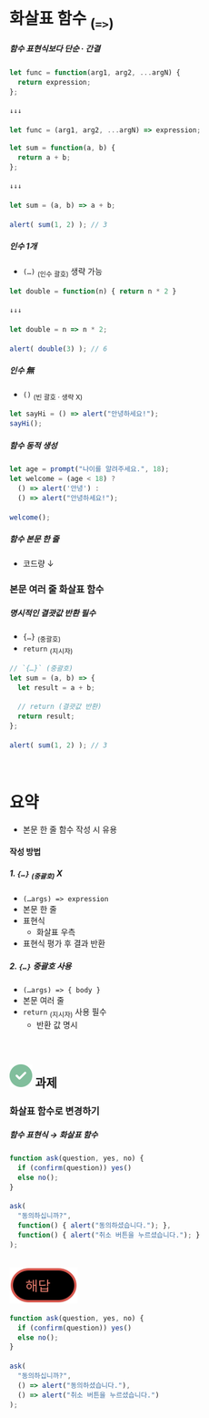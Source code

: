 화살표 함수 <sub>(`=>`)</sub>
====

##### 함수 표현식보다 단순 · 간결
```javascript
let func = function(arg1, arg2, ...argN) {
  return expression;
};

↓↓↓

let func = (arg1, arg2, ...argN) => expression;
```
```javascript
let sum = function(a, b) {
  return a + b;
};

↓↓↓

let sum = (a, b) => a + b;

alert( sum(1, 2) ); // 3
```

##### 인수 1개
- `(…)` <sub>(인수 괄호)</sub> 생략 가능
```javascript
let double = function(n) { return n * 2 }

↓↓↓

let double = n => n * 2;

alert( double(3) ); // 6
```

##### 인수 無
- `()` <sub>(빈 괄호 · 생략 X)</sub>
```javascript
let sayHi = () => alert("안녕하세요!");
sayHi();
```

##### 함수 동적 생성
```javascript
let age = prompt("나이를 알려주세요.", 18);
let welcome = (age < 18) ?
  () => alert('안녕') :
  () => alert("안녕하세요!");

welcome();
```

##### 함수 본문 한 줄
- 코드량 ↓

### 본문 여러 줄 화살표 함수

##### 명시적인 결괏값 반환 필수
- `{…}` <sub>(중괄호)</sub>
- `return` <sub>(지시자)</sub>
```javascript
// `{…}` (중괄호)
let sum = (a, b) => {
  let result = a + b;

  // return (결괏값 반환)
  return result;
};

alert( sum(1, 2) ); // 3
```

<br />

요약
====
- 본문 한 줄 함수 작성 시 유용

#### 작성 방법

##### 1. `{…}` <sub>(중괄호)</sub> X
- `(…args) => expression`
- 본문 한 줄
- 표현식
  - 화살표 우측
- 표현식 평가 후 결과 반환

##### 2. `{…}` 중괄호 사용
- `(…args) => { body }`
- 본문 여러 줄
- `return` <sub>(지시자)</sub> 사용 필수
  - 반환 값 명시

<br />

## <img class="icon" src="../../images/commons/icons/circle-check-solid.svg" /> 과제

### 화살표 함수로 변경하기

##### 함수 표현식 → 화살표 함수
```javascript
function ask(question, yes, no) {
  if (confirm(question)) yes()
  else no();
}

ask(
  "동의하십니까?",
  function() { alert("동의하셨습니다."); },
  function() { alert("취소 버튼을 누르셨습니다."); }
);
```

<br />

<img class="icon" src="../../images/commons/icons/circle-answer.svg" />

```javascript
function ask(question, yes, no) {
  if (confirm(question)) yes()
  else no();
}

ask(
  "동의하십니까?",
  () => alert("동의하셨습니다."),
  () => alert("취소 버튼을 누르셨습니다.")
);
```

